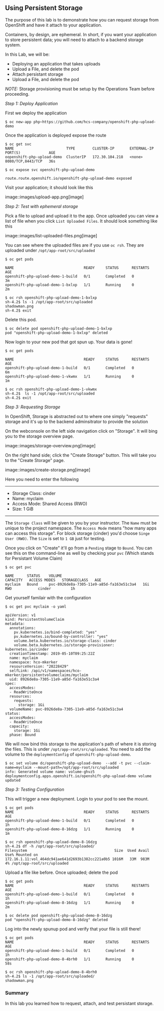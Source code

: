## Using Persistent Storage

The purpose of this lab is to demonstrate how you can request storage
from OpenShift and have it attach to your application.

Containers, by design, are ephemeral. In short, if you want your application
to store persistent data; you will need to attach to a backend storage system.

In this Lab, we will be:

* Deploying an application that takes uploads
* Upload a File, and delete the pod
* Attach persistant storage
* Upload a File, and delete the pod

*NOTE:* Storage provisioning must be setup by the Operations Team before proceeding.


*Step 1: Deploy Application*

First we deploy the application

```
$ oc new-app php~https://github.com/hcs-company/openshift-php-upload-demo
```
Once the application is deployed expose the route

```
$ oc get svc
NAME                        TYPE        CLUSTER-IP       EXTERNAL-IP   PORT(S)             AGE
oopenshift-php-upload-demo  ClusterIP   172.30.104.218   <none>        8080/TCP,8443/TCP   36s

$ oc expose svc openshift-php-upload-demo

route.route.openshift.io/openshift-php-upload-demo exposed
```

Visit your application; it should look like this

image::images/upload-app.png[image]

*Step 2: Test with ephemeral storage*

Pick a file to upload and upload it to the app. Once uploaded you can view
a list of file when you click `List Uploaded Files`. It should look something
like this

image::images/list-uploaded-files.png[image]

You can see where the uploaded files are if you use `oc rsh`. They are uploaded
under `/opt/app-root/src/uploaded`

```
$ oc get pods

NAME                                READY     STATUS      RESTARTS   AGE
openshift-php-upload-demo-1-build   0/1       Completed   0          3m
openshift-php-upload-demo-1-bxlxp   1/1       Running     0          2m

$ oc rsh openshift-php-upload-demo-1-bxlxp
sh-4.2$ ls -1 /opt/app-root/src/uploaded
shadowman.png
sh-4.2$ exit
```

Delete this pod.

```
$ oc delete pod openshift-php-upload-demo-1-bxlxp
pod "openshift-php-upload-demo-1-bxlxp" deleted
```

Now login to your new pod that got spun up. Your data is gone!
```
$ oc get pods

NAME                                READY     STATUS      RESTARTS   AGE
openshift-php-upload-demo-1-build   0/1       Completed   0          6m
openshift-php-upload-demo-1-vkwmx   1/1       Running     0          1m

$ oc rsh openshift-php-upload-demo-1-vkwmx 
sh-4.2$  ls -1 /opt/app-root/src/uploaded
sh-4.2$ exit
```

*Step 3: Requesting Storage*

In OpenShift, Storage is abstracted out to where one simply "requests" storage
and it's up to the backend adminsitrator to provide the solution

On the webconsole on the left side navigation click on "Storage". It will bing
you to the storage overview page.

image::images/storage-overview.png[image]

On the right hand side; click the "Create Storage" button. This will take you
to the "Create Storage" page.

image::images/create-storage.png[image]

Here you need to enter the following

----
* Storage Class: cinder
* Name: myclaim
* Access Mode: Shared Access (RWO)
* Size: 1 GiB
----

The `Storage Class` will be given to you by your instructor. The `Name` must be
unique to the project namespace. The `Access Mode` means "how many apps can access
this storage". For block storage (cinder) you'd choose `Singe User (RWO)`. The `Size`
is set to `1 GB` just for testing.

Once you click on "Create" it'll go from a `Pending` stage to `Bound`. You can see
this on the command-line as well by checking your `pvc` (Which stands for Persistant
Volume Claim)

```
$ oc get pvc

NAME      STATUS    VOLUME                                     CAPACITY   ACCESS MODES   STORAGECLASS   AGE
myclaim   Bound     pvc-8926de8a-7305-11e9-a85d-fa163e51c3a4   1Gi        RWO            cinder         1h
```

Get yourself familair with the configuration

```
$ oc get pvc myclaim -o yaml

apiVersion: v1
kind: PersistentVolumeClaim
metadata:
  annotations:
    pv.kubernetes.io/bind-completed: "yes"
    pv.kubernetes.io/bound-by-controller: "yes"
    volume.beta.kubernetes.io/storage-class: cinder
    volume.beta.kubernetes.io/storage-provisioner: kubernetes.io/cinder
  creationTimestamp: 2019-05-10T09:25:22Z
  name: myclaim
  namespace: hco-mkerker
  resourceVersion: "20228429"
  selfLink: /api/v1/namespaces/hco-mkerker/persistentvolumeclaims/myclaim
  uid: 8926de8a-7305-11e9-a85d-fa163e51c3a4
spec:
  accessModes:
  - ReadWriteOnce
  resources:
    requests:
      storage: 1Gi
  volumeName: pvc-8926de8a-7305-11e9-a85d-fa163e51c3a4
status:
  accessModes:
  - ReadWriteOnce
  capacity:
    storage: 1Gi
  phase: Bound
```

We will now bind this storage to the application's path of where it is
storing the files. This is under `/opt/app-root/src/uploaded`. You need
to add the volume to the `deploymentConfig` of `openshift-php-upload-demo`.

```
$ oc set volume dc/openshift-php-upload-demo  --add -t pvc --claim-name=myclaim --mount-path=/opt/app-root/src/uploaded
info: Generated volume name: volume-ghvz5
deploymentconfig.apps.openshift.io/openshift-php-upload-demo volume updated
```

*Step 3: Testing Configuration*

This will trigger a new deployment. Login to your pod to see the mount.

```
$ oc get pods
NAME                                READY     STATUS      RESTARTS   AGE
openshift-php-upload-demo-1-build   0/1       Completed   0          1h
openshift-php-upload-demo-8-16dzg   1/1       Running     0          1m

$ oc rsh openshift-php-upload-demo-8-16dzg
sh-4.2$ df -h /opt/app-root/src/uploaded/
Filesystem                                        Size  Used Avail Use% Mounted on
172.16.1.11:vol_464dc941ae641d2693b1382cc221a0b5 1016M   33M  983M   4% /opt/app-root/src/uploaded
```

Upload a file like before. Once uploaded; delete the pod

```
$ oc get pods
NAME                                READY     STATUS      RESTARTS   AGE
openshift-php-upload-demo-1-build   0/1       Completed   0          1h
openshift-php-upload-demo-8-16dzg   1/1       Running     0          2m

$ oc delete pod openshift-php-upload-demo-8-16dzg
pod "openshift-php-upload-demo-8-16dzg" deleted
```
Log into the newly spunup pod and verify that your file is still there!

```
$ oc get pods
NAME                                READY     STATUS      RESTARTS   AGE
openshift-php-upload-demo-1-build   0/1       Completed   0          1h
openshift-php-upload-demo-8-4brh0   1/1       Running     0          58s

$ oc rsh openshift-php-upload-demo-8-4brh0
sh-4.2$ ls -1 /opt/app-root/src/uploaded/
shadowman.png
```

### Summary

In this lab you learned how to request, attach, and test persistant storage.

